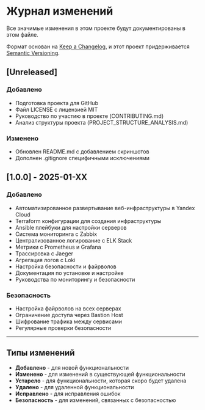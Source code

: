 # Журнал изменений

Все значимые изменения в этом проекте будут документированы в этом файле.

Формат основан на [Keep a Changelog](https://keepachangelog.com/ru/1.0.0/),
и этот проект придерживается [Semantic Versioning](https://semver.org/spec/v2.0.0.html).

## [Unreleased]

### Добавлено
- Подготовка проекта для GitHub
- Файл LICENSE с лицензией MIT
- Руководство по участию в проекте (CONTRIBUTING.md)
- Анализ структуры проекта (PROJECT_STRUCTURE_ANALYSIS.md)

### Изменено
- Обновлен README.md с добавлением скриншотов
- Дополнен .gitignore специфичными исключениями

## [1.0.0] - 2025-01-XX

### Добавлено
- Автоматизированное развертывание веб-инфраструктуры в Yandex Cloud
- Terraform конфигурации для создания инфраструктуры
- Ansible плейбуки для настройки серверов
- Система мониторинга с Zabbix
- Централизованное логирование с ELK Stack
- Метрики с Prometheus и Grafana
- Трассировка с Jaeger
- Агрегация логов с Loki
- Настройка безопасности и файрволов
- Документация по установке и настройке
- Руководства по мониторингу и безопасности

### Безопасность
- Настройка файрволов на всех серверах
- Ограничение доступа через Bastion Host
- Шифрование трафика между сервисами
- Регулярные проверки безопасности

---

## Типы изменений

- **Добавлено** - для новой функциональности
- **Изменено** - для изменений в существующей функциональности
- **Устарело** - для функциональности, которая скоро будет удалена
- **Удалено** - для удаленной функциональности
- **Исправлено** - для исправления ошибок
- **Безопасность** - для изменений, связанных с безопасностью